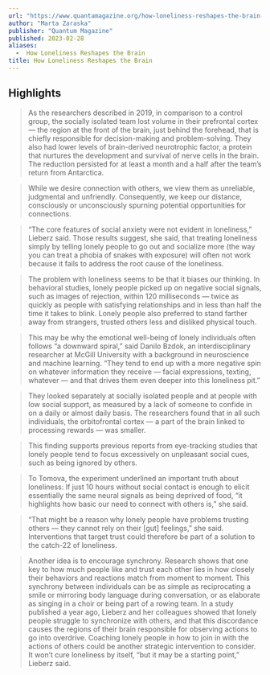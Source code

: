 ```yaml
---
url: "https://www.quantamagazine.org/how-loneliness-reshapes-the-brain-20230228/"
author: "Marta Zaraska"
publisher: "Quantum Magazine"
published: 2023-02-28
aliases:
  -  How Loneliness Reshapes the Brain
title: How Loneliness Reshapes the Brain
---
```


## Highlights
> As the researchers described in 2019, in comparison to a control group, the socially isolated team lost volume in their prefrontal cortex — the region at the front of the brain, just behind the forehead, that is chiefly responsible for decision-making and problem-solving. They also had lower levels of brain-derived neurotrophic factor, a protein that nurtures the development and survival of nerve cells in the brain. The reduction persisted for at least a month and a half after the team’s return from Antarctica.

> While we desire connection with others, we view them as unreliable, judgmental and unfriendly. Consequently, we keep our distance, consciously or unconsciously spurning potential opportunities for connections.

> “The core features of social anxiety were not evident in loneliness,” Lieberz said. Those results suggest, she said, that treating loneliness simply by telling lonely people to go out and socialize more (the way you can treat a phobia of snakes with exposure) will often not work because it fails to address the root cause of the loneliness.

> The problem with loneliness seems to be that it biases our thinking. In behavioral studies, lonely people picked up on negative social signals, such as images of rejection, within 120 milliseconds — twice as quickly as people with satisfying relationships and in less than half the time it takes to blink. Lonely people also preferred to stand farther away from strangers, trusted others less and disliked physical touch.

> This may be why the emotional well-being of lonely individuals often follows “a downward spiral,” said Danilo Bzdok, an interdisciplinary researcher at McGill University with a background in neuroscience and machine learning. “They tend to end up with a more negative spin on whatever information they receive — facial expressions, texting, whatever — and that drives them even deeper into this loneliness pit.”

> They looked separately at socially isolated people and at people with low social support, as measured by a lack of someone to confide in on a daily or almost daily basis. The researchers found that in all such individuals, the orbitofrontal cortex — a part of the brain linked to processing rewards — was smaller.

> This finding supports previous reports from eye-tracking studies that lonely people tend to focus excessively on unpleasant social cues, such as being ignored by others.

> To Tomova, the experiment underlined an important truth about loneliness: If just 10 hours without social contact is enough to elicit essentially the same neural signals as being deprived of food, “it highlights how basic our need to connect with others is,” she said.

> “That might be a reason why lonely people have problems trusting others — they cannot rely on their [gut] feelings,” she said. Interventions that target trust could therefore be part of a solution to the catch-22 of loneliness.

> Another idea is to encourage synchrony. Research shows that one key to how much people like and trust each other lies in how closely their behaviors and reactions match from moment to moment. This synchrony between individuals can be as simple as reciprocating a smile or mirroring body language during conversation, or as elaborate as singing in a choir or being part of a rowing team. In a study published a year ago, Lieberz and her colleagues showed that lonely people struggle to synchronize with others, and that this discordance causes the regions of their brain responsible for observing actions to go into overdrive. Coaching lonely people in how to join in with the actions of others could be another strategic intervention to consider. It won’t cure loneliness by itself, “but it may be a starting point,” Lieberz said.

